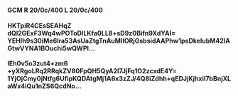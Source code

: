 #### GCM R 20/0c/400 L 20/0c/400
**HKTpiR4CEsSEAHqZ**<br/>**dQl2GExF3Wq4wPOToDlLKfa0LL8+sD9z0Bifn9XdYAI=**<br/>**YEHIh9s30iMe6lra53AsUaZtgTnAuMIIORjGsbsidAAPhw1psDkelubM42IAGtwVYNA1BOuchi5wQWPl...**<br/><br/>
**lEh0v5o3zut4+zm6**<br/>**+yXRgoLRq2RRqkZV80FpQH5QyA2I7JjFq1O2zcxdE4Y=**<br/>**1YjOjCmy0jNtfg6UfipKQDAtgMj1A6x3zZJ/4Q8iZdhh+qEDJjKjhxiI7bBnjXLaWx4iQu1nZS6QcdNo...**